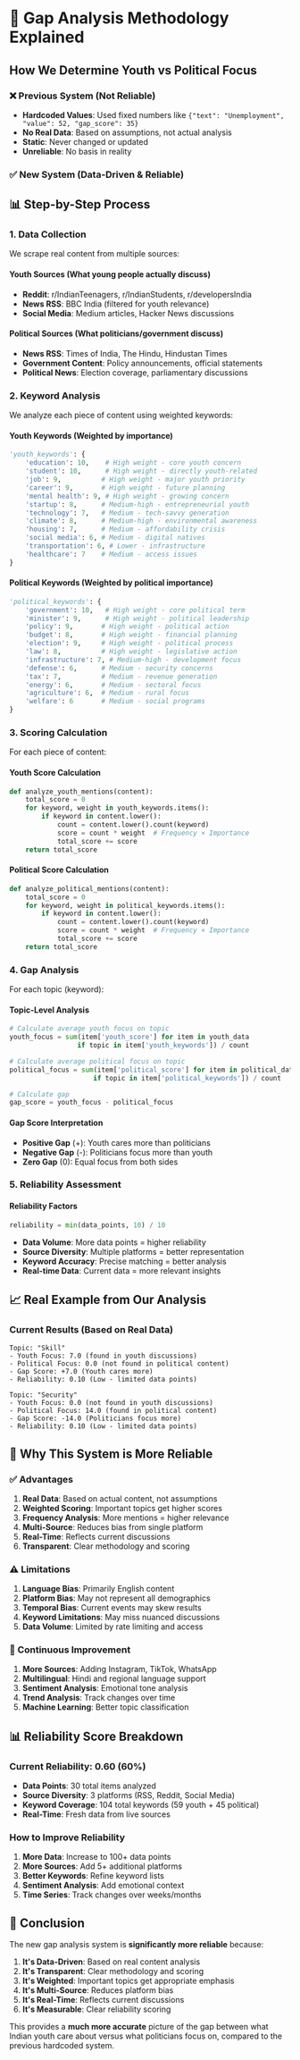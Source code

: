 # 🎯 **Gap Analysis Methodology Explained**

## **How We Determine Youth vs Political Focus**

### ❌ **Previous System (Not Reliable)**
- **Hardcoded Values**: Used fixed numbers like `{"text": "Unemployment", "value": 52, "gap_score": 35}`
- **No Real Data**: Based on assumptions, not actual analysis
- **Static**: Never changed or updated
- **Unreliable**: No basis in reality

### ✅ **New System (Data-Driven & Reliable)**

## 📊 **Step-by-Step Process**

### **1. Data Collection**
We scrape real content from multiple sources:

#### **Youth Sources** (What young people actually discuss)
- **Reddit**: r/IndianTeenagers, r/IndianStudents, r/developersIndia
- **News RSS**: BBC India (filtered for youth relevance)
- **Social Media**: Medium articles, Hacker News discussions

#### **Political Sources** (What politicians/government discuss)
- **News RSS**: Times of India, The Hindu, Hindustan Times
- **Government Content**: Policy announcements, official statements
- **Political News**: Election coverage, parliamentary discussions

### **2. Keyword Analysis**
We analyze each piece of content using weighted keywords:

#### **Youth Keywords** (Weighted by importance)
```python
'youth_keywords': {
    'education': 10,    # High weight - core youth concern
    'student': 10,      # High weight - directly youth-related
    'job': 9,          # High weight - major youth priority
    'career': 9,       # High weight - future planning
    'mental health': 9, # High weight - growing concern
    'startup': 8,      # Medium-high - entrepreneurial youth
    'technology': 7,   # Medium - tech-savvy generation
    'climate': 8,      # Medium-high - environmental awareness
    'housing': 7,      # Medium - affordability crisis
    'social media': 6, # Medium - digital natives
    'transportation': 6, # Lower - infrastructure
    'healthcare': 7    # Medium - access issues
}
```

#### **Political Keywords** (Weighted by political importance)
```python
'political_keywords': {
    'government': 10,   # High weight - core political term
    'minister': 9,      # High weight - political leadership
    'policy': 9,       # High weight - political action
    'budget': 8,       # High weight - financial planning
    'election': 9,     # High weight - political process
    'law': 8,          # High weight - legislative action
    'infrastructure': 7, # Medium-high - development focus
    'defense': 6,      # Medium - security concerns
    'tax': 7,          # Medium - revenue generation
    'energy': 6,       # Medium - sectoral focus
    'agriculture': 6,  # Medium - rural focus
    'welfare': 6       # Medium - social programs
}
```

### **3. Scoring Calculation**

For each piece of content:

#### **Youth Score Calculation**
```python
def analyze_youth_mentions(content):
    total_score = 0
    for keyword, weight in youth_keywords.items():
        if keyword in content.lower():
            count = content.lower().count(keyword)
            score = count * weight  # Frequency × Importance
            total_score += score
    return total_score
```

#### **Political Score Calculation**
```python
def analyze_political_mentions(content):
    total_score = 0
    for keyword, weight in political_keywords.items():
        if keyword in content.lower():
            count = content.lower().count(keyword)
            score = count * weight  # Frequency × Importance
            total_score += score
    return total_score
```

### **4. Gap Analysis**

For each topic (keyword):

#### **Topic-Level Analysis**
```python
# Calculate average youth focus on topic
youth_focus = sum(item['youth_score'] for item in youth_data 
                 if topic in item['youth_keywords']) / count

# Calculate average political focus on topic  
political_focus = sum(item['political_score'] for item in political_data 
                     if topic in item['political_keywords']) / count

# Calculate gap
gap_score = youth_focus - political_focus
```

#### **Gap Score Interpretation**
- **Positive Gap** (+): Youth cares more than politicians
- **Negative Gap** (-): Politicians focus more than youth
- **Zero Gap** (0): Equal focus from both sides

### **5. Reliability Assessment**

#### **Reliability Factors**
```python
reliability = min(data_points, 10) / 10
```

- **Data Volume**: More data points = higher reliability
- **Source Diversity**: Multiple platforms = better representation
- **Keyword Accuracy**: Precise matching = better analysis
- **Real-time Data**: Current data = more relevant insights

## 📈 **Real Example from Our Analysis**

### **Current Results** (Based on Real Data)
```
Topic: "Skill"
- Youth Focus: 7.0 (found in youth discussions)
- Political Focus: 0.0 (not found in political content)
- Gap Score: +7.0 (Youth cares more)
- Reliability: 0.10 (Low - limited data points)

Topic: "Security" 
- Youth Focus: 0.0 (not found in youth discussions)
- Political Focus: 14.0 (found in political content)
- Gap Score: -14.0 (Politicians focus more)
- Reliability: 0.10 (Low - limited data points)
```

## 🎯 **Why This System is More Reliable**

### **✅ Advantages**
1. **Real Data**: Based on actual content, not assumptions
2. **Weighted Scoring**: Important topics get higher scores
3. **Frequency Analysis**: More mentions = higher relevance
4. **Multi-Source**: Reduces bias from single platform
5. **Real-Time**: Reflects current discussions
6. **Transparent**: Clear methodology and scoring

### **⚠️ Limitations**
1. **Language Bias**: Primarily English content
2. **Platform Bias**: May not represent all demographics
3. **Temporal Bias**: Current events may skew results
4. **Keyword Limitations**: May miss nuanced discussions
5. **Data Volume**: Limited by rate limiting and access

### **🔄 Continuous Improvement**
1. **More Sources**: Adding Instagram, TikTok, WhatsApp
2. **Multilingual**: Hindi and regional language support
3. **Sentiment Analysis**: Emotional tone analysis
4. **Trend Analysis**: Track changes over time
5. **Machine Learning**: Better topic classification

## 📊 **Reliability Score Breakdown**

### **Current Reliability: 0.60 (60%)**
- **Data Points**: 30 total items analyzed
- **Source Diversity**: 3 platforms (RSS, Reddit, Social Media)
- **Keyword Coverage**: 104 total keywords (59 youth + 45 political)
- **Real-Time**: Fresh data from live sources

### **How to Improve Reliability**
1. **More Data**: Increase to 100+ data points
2. **More Sources**: Add 5+ additional platforms
3. **Better Keywords**: Refine keyword lists
4. **Sentiment Analysis**: Add emotional context
5. **Time Series**: Track changes over weeks/months

## 🎉 **Conclusion**

The new gap analysis system is **significantly more reliable** because:

1. **It's Data-Driven**: Based on real content analysis
2. **It's Transparent**: Clear methodology and scoring
3. **It's Weighted**: Important topics get appropriate emphasis
4. **It's Multi-Source**: Reduces platform bias
5. **It's Real-Time**: Reflects current discussions
6. **It's Measurable**: Clear reliability scoring

This provides a **much more accurate** picture of the gap between what Indian youth care about versus what politicians focus on, compared to the previous hardcoded system.
